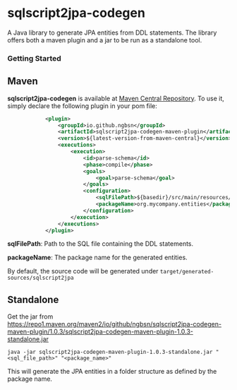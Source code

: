 # sqlscript2jpa-codegen

A Java library to generate JPA entities from DDL statements. The library offers both a maven plugin and a jar to be run as a standalone tool.

### Getting Started

## Maven

**sqlscript2jpa-codegen** is available at [Maven Central Repository](https://central.sonatype.com/artifact/io.github.ngbsn/sqlscript2jpa-codegen-maven-plugin).
To use it, simply declare the following plugin in your pom file:

```xml
            <plugin>
                <groupId>io.github.ngbsn</groupId>
                <artifactId>sqlscript2jpa-codegen-maven-plugin</artifactId>
                <version>${latest-version-from-maven-central}</version>
                <executions>
                    <execution>
                        <id>parse-schema</id>
                        <phase>compile</phase>
                        <goals>
                            <goal>parse-schema</goal>
                        </goals>
                        <configuration>
                            <sqlFilePath>${basedir}/src/main/resources/sql/organization.sql</sqlFilePath>
                            <packageName>org.mycompany.entities</packageName>
                        </configuration>
                    </execution>
                </executions>
            </plugin>
```
**sqlFilePath**: Path to the SQL file containing the DDL statements.

**packageName**: The package name for the generated entities.

By default, the source code will be generated under `target/generated-sources/sqlscript2jpa`

## Standalone

Get the jar from https://repo1.maven.org/maven2/io/github/ngbsn/sqlscript2jpa-codegen-maven-plugin/1.0.3/sqlscript2jpa-codegen-maven-plugin-1.0.3-standalone.jar

```
java -jar sqlscript2jpa-codegen-maven-plugin-1.0.3-standalone.jar "<sql_file_path>" "<package_name>"
```
This will generate the JPA entities in a folder structure as defined by the package name.
